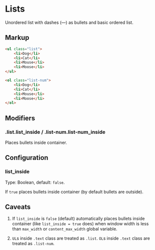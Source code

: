 # Lists

Unordered list with dashes (—) as bullets and basic ordered list.


## Markup

```html
<ul class="list">
	<li>Dog</li>
	<li>Cat</li>
	<li>Mouse</li>
	<li>Moose</li>
</ul>
```

```html
<ol class="list-num">
	<li>Dog</li>
	<li>Cat</li>
	<li>Mouse</li>
	<li>Moose</li>
</ol>
```

## Modifiers

### .list.list_inside / .list-num.list-num_inside

Places bullets inside container.


## Configuration

### list_inside

Type: Boolean, default: `false`.

If `true` places bullets inside container (by default bullets are outside).


## Caveats

1. If `list_inside` is `false` (default) automatically places bullets inside container (like `list_inside = true` does) when window width is less than `max_width` or `content_max_width` global variable.

2. `UL`s inside `.text` class are treated as `.list`. `OL`s inside `.text` class are treated as `.list-num`.
